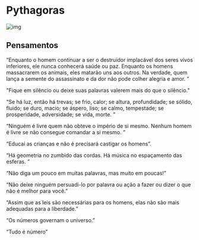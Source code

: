 # Pythagoras

![img](https://i.imgur.com/aqak94o.jpg)

## Pensamentos

“Enquanto o homem continuar a ser o destruidor implacável dos seres vivos inferiores, ele nunca conhecerá saúde ou paz. Enquanto os homens massacrarem os animais, eles matarão uns aos outros. Na verdade, quem lança a semente do assassinato e da dor não pode colher alegria e amor. ”

"Fique em silêncio ou deixe suas palavras valerem mais do que o silêncio."

“Se há luz, então há trevas; se frio, calor; se altura, profundidade; se sólido, fluido; se duro, macio; se áspero, liso; se calmo, tempestade; se prosperidade, adversidade; se vida, morte. ”

“Ninguém é livre quem não obteve o império de si mesmo. Nenhum homem é livre se não consegue comandar a si mesmo. ”

“Educai as crianças e não é precisará castigar os homens”.

“Há geometria no zumbido das cordas. Há música no espaçamento das esferas. ”

“Não diga um pouco em muitas palavras, mas muito em poucas!”

“Não deixe ninguém persuadi-lo por palavra ou ação a fazer ou dizer o que não é melhor para você.”

“Assim que as leis são necessárias para os homens, elas não são mais adequadas para a liberdade.”

“Os números governam o universo.”

“Tudo é número”